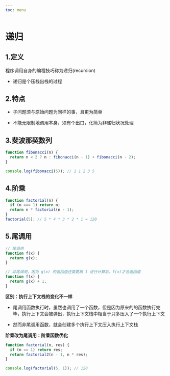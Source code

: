 ```yaml
---
toc: menu
---
```


# 递归

## 1.定义

程序调用自身的编程技巧称为递归(recursion)

- 递归是个压栈出栈的过程

## 2.特点

- 子问题须与原始问题为同样的事，且更为简单

- 不能无限制地调用本身，须有个出口，化简为非递归状况处理

## 3.斐波那契数列

```js
function fibonacci(n) {
  return n < 2 ? n : fibonacci(n - 1) + fibonacci(n - 2);
}

console.log(fibonacci(5)); // 1 1 2 3 5
```

## 4.阶乘

```js
function factorial(n) {
  if (n === 1) return n;
  return n * factorial(n - 1);
}
factorial(5); // 5 * 4 * 3 * 2 * 1 = 120
```

## 5.尾调用

```js
// 尾调用
function f(x) {
  return g(x);
}

// 非尾调用，因为 g(x) 的返回值还需要跟 1 进行计算后，f(x)才会返回值
function f(x) {
  return g(x) + 1;
}
```

**区别：执行上下文栈的变化不一样**

- 尾调用函数执行时，虽然也调用了一个函数，但是因为原来的的函数执行完毕，执行上下文会被弹出，执行上下文栈中相当于只多压入了一个执行上下文

- 然而非尾调用函数，就会创建多个执行上下文压入执行上下文栈

**阶乘改为尾调用：阶乘函数优化**

```js
function factorial(n, res) {
  if (n == 1) return res;
  return factorial2(n - 1, n * res);
}

console.log(factorial(5, 1)); // 120
```
